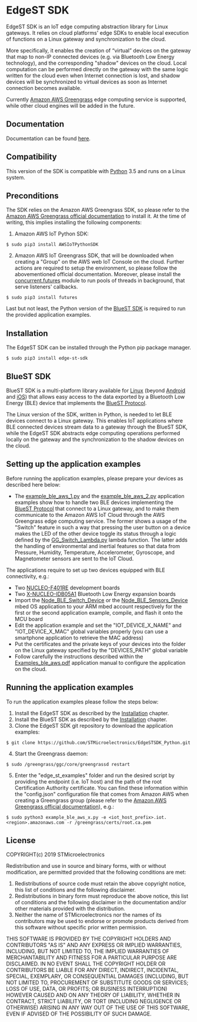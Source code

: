 # EdgeST SDK

EdgeST SDK is an IoT edge computing abstraction library for Linux gateways. It relies on cloud platforms' edge SDKs to enable local execution of functions on a Linux gateway and synchronization to the cloud.

More specifically, it enables the creation of “virtual” devices on the gateway that map to non-IP connected devices (e.g. via Bluetooth Low Energy technology), and the corresponding "shadow" devices on the cloud. Local computation can be performed directly on the gateway with the same logic written for the cloud even when Internet connection is lost, and shadow devices will be synchronized to virtual devices as soon as Internet connection becomes available.

Currently [Amazon AWS Greengrass](https://aws.amazon.com/it/greengrass/) edge computing service is supported, while other cloud engines will be added in the future.


## Documentation
Documentation can be found [here](https://stmicroelectronics.github.io/EdgeSTSDK_Python/index.html).


## Compatibility
This version of the SDK is compatible with [Python](https://www.python.org/) 3.5 and runs on a Linux system.


## Preconditions
The SDK relies on the Amazon AWS Greengrass SDK, so please refer to the [Amazon AWS Greengrass official documentation](https://docs.aws.amazon.com/greengrass/latest/developerguide/what-is-gg.html) to install it. At the time of writing, this implies installing the following components:
1. Amazon AWS IoT Python SDK:
```Shell
$ sudo pip3 install AWSIoTPythonSDK
```
2. Amazon AWS IoT Greengrass SDK, that will be downloaded when creating a "Group" on the AWS web IoT Console on the cloud. Further actions are required to setup the environment, so please follow the abovementioned official documentation.
Moreover, please install the [concurrent.futures](https://docs.python.org/3/library/concurrent.futures.html) module to run pools of threads in background, that serve listeners' callbacks.
```Shell
$ sudo pip3 install futures
```
Last but not least, the Python version of the [BlueST SDK](https://github.com/STMicroelectronics/EdgeSTSDK_Python#bluest-sdk) is required to run the provided application examples.


## Installation
The EdgeST SDK can be installed through the Python pip package manager.
```Shell
$ sudo pip3 install edge-st-sdk
```


## BlueST SDK
BlueST SDK is a multi-platform library available for [Linux](https://github.com/STMicroelectronics/BlueSTSDK_Python) (beyond [Android](https://github.com/STMicroelectronics/BlueSTSDK_Android) and [iOS](https://github.com/STMicroelectronics/BlueSTSDK_iOS)) that allows easy access to the data exported by a Bluetooth Low Energy (BLE) device that implements the [BlueST Protocol](https://github.com/STMicroelectronics/BlueSTSDK_Python#bluest-protocol).

The Linux version of the SDK, written in Python, is needed to let BLE devices connect to a Linux gateway. This enables IoT applications where BLE connected devices stream data to a gateway through the BlueST SDK, while the EdgeST SDK abstracts edge computing operations performed locally on the gateway and the synchronization to the shadow devices on the cloud.


## Setting up the application examples
Before running the application examples, please prepare your devices as described here below:
* The [example_ble_aws_1.py](https://github.com/STMicroelectronics/EdgeSTSDK_Python/blob/master/edge_st_examples/aws/example_ble_aws_1.py) and the [example_ble_aws_2.py](https://github.com/STMicroelectronics/EdgeSTSDK_Python/blob/master/edge_st_examples/aws/example_ble_aws_2.py) application examples show how to handle two BLE devices implementing the [BlueST Protocol](https://github.com/STMicroelectronics/BlueSTSDK_Python#bluest-protocol) that connect to a Linux gateway, and to make them communicate to the Amazon AWS IoT Cloud through the AWS Greengrass edge computing service. The former shows a usage of the "Switch" feature in such a way that pressing the user button on a device makes the LED of the other device toggle its status through a logic defined by the [GG_Switch_Lambda.py](https://github.com/STMicroelectronics/EdgeSTSDK_Python/blob/master/edge_st_examples/aws/GG_Switch_Lambda.py) lambda function. The latter adds the handling of environmental and inertial features so that data from Pressure, Humidity, Temperature, Accelerometer, Gyroscope, and Magnetometer sensors are sent to the IoT Cloud.

The applications require to set up two devices equipped with BLE connectivity, e.g.:
* Two [NUCLEO-F401RE](http://www.st.com/content/st_com/en/products/evaluation-tools/product-evaluation-tools/mcu-eval-tools/stm32-mcu-eval-tools/stm32-mcu-nucleo/nucleo-f401re.html) development boards
* Two [X-NUCLEO-IDB05A1](http://www.st.com/content/st_com/en/products/ecosystems/stm32-open-development-environment/stm32-nucleo-expansion-boards/stm32-ode-connect-hw/x-nucleo-idb05a1.html) Bluetooth Low Energy expansion boards
* Import the [Node_BLE_Switch_Device](https://os.mbed.com/teams/ST/code/Node_BLE_Switch_Device/) or the [Node_BLE_Sensors_Device](https://os.mbed.com/teams/ST/code/Node_BLE_Sensors_Device/) mbed OS application to your ARM mbed account respectively for the first or the second application example, compile, and flash it onto the MCU board
* Edit the application example and set the "IOT_DEVICE_X_NAME" and "IOT_DEVICE_X_MAC" global variables properly (you can use a smartphone application to retrieve the MAC address)
* Put the certificates and the private keys of your devices into the folder on the Linux gateway specified by the "DEVICES_PATH" global variable
* Follow carefully the instructions described within the [Examples_ble_aws.pdf](https://github.com/STMicroelectronics/EdgeSTSDK_Python/blob/master/edge_st_examples/aws/Examples_ble_aws.pdf) application manual to configure the application on the cloud.


## Running the application examples
To run the application examples please follow the steps below:
1. Install the EdgeST SDK as described by the [Installation](https://github.com/STMicroelectronics/EdgeSTSDK_Python#installation) chapter.
2. Install the BlueST SDK as described by the [Installation](https://github.com/STMicroelectronics/BlueSTSDK_Python#installation) chapter.
3. Clone the EdgeST SDK git repository to download the application examples:
```Shell
$ git clone https://github.com/STMicroelectronics/EdgeSTSDK_Python.git
```
4. Start the Greengrass daemon:
```Shell
$ sudo /greengrass/ggc/core/greengrassd restart
```
5. Enter the "edge_st_examples" folder and run the desired script by providing the endpoint (i.e. IoT host) and the path of the root Certification Authority certificate. You can find these information within the "config.json" configuration file that comes from Amazon AWS when creating a Greengrass group (please refer to the [Amazon AWS Greengrass official documentation](https://docs.aws.amazon.com/greengrass/latest/developerguide/what-is-gg.html)), e.g.:
```Shell
$ sudo python3 example_ble_aws_x.py -e <iot_host_prefix>.iot.<region>.amazonaws.com -r /greengrass/certs/root.ca.pem
```


## License
COPYRIGHT(c) 2019 STMicroelectronics

Redistribution and use in source and binary forms, with or without
modification, are permitted provided that the following conditions are met:
1. Redistributions of source code must retain the above copyright notice,
this list of conditions and the following disclaimer.
2. Redistributions in binary form must reproduce the above 
notice, this list of conditions and the following disclaimer in the
documentation and/or other materials provided with the distribution.
3. Neither the name of STMicroelectronics nor the names of its
contributors may be used to endorse or promote products derived from
this software without specific prior written permission.

THIS SOFTWARE IS PROVIDED BY THE COPYRIGHT HOLDERS AND CONTRIBUTORS "AS IS"
AND ANY EXPRESS OR IMPLIED WARRANTIES, INCLUDING, BUT NOT LIMITED TO, THE
IMPLIED WARRANTIES OF MERCHANTABILITY AND FITNESS FOR A PARTICULAR PURPOSE
ARE DISCLAIMED. IN NO EVENT SHALL THE COPYRIGHT HOLDER OR CONTRIBUTORS BE
LIABLE FOR ANY DIRECT, INDIRECT, INCIDENTAL, SPECIAL, EXEMPLARY, OR
CONSEQUENTIAL DAMAGES (INCLUDING, BUT NOT LIMITED TO, PROCUREMENT OF
SUBSTITUTE GOODS OR SERVICES; LOSS OF USE, DATA, OR PROFITS; OR BUSINESS
INTERRUPTION) HOWEVER CAUSED AND ON ANY THEORY OF LIABILITY, WHETHER IN
CONTRACT, STRICT LIABILITY, OR TORT (INCLUDING NEGLIGENCE OR OTHERWISE)
ARISING IN ANY WAY OUT OF THE USE OF THIS SOFTWARE, EVEN IF ADVISED OF THE
POSSIBILITY OF SUCH DAMAGE.
